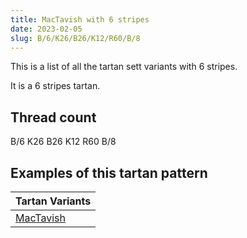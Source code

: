 ```yaml
---
title: MacTavish with 6 stripes
date: 2023-02-05
slug: B/6/K26/B26/K12/R60/B/8
---
```

This is a list of all the tartan sett variants with 6 stripes.

It is a 6 stripes tartan.


## Thread count
B/6 K26 B26 K12 R60 B/8

## Examples of this tartan pattern

| Tartan Variants |
|---------------|
| [MacTavish](/variants/b/6/k26/b26/k12/r60/b/8-b304080-k000000-rc00000)||
